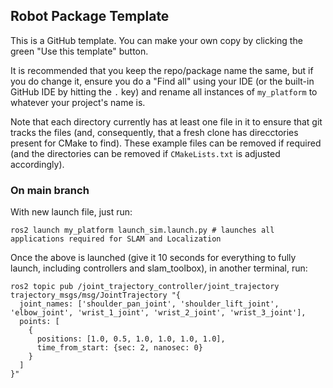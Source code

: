 ## Robot Package Template

This is a GitHub template. You can make your own copy by clicking the green "Use this template" button.

It is recommended that you keep the repo/package name the same, but if you do change it, ensure you do a "Find all" using your IDE (or the built-in GitHub IDE by hitting the `.` key) and rename all instances of `my_platform` to whatever your project's name is.

Note that each directory currently has at least one file in it to ensure that git tracks the files (and, consequently, that a fresh clone has direcctories present for CMake to find). These example files can be removed if required (and the directories can be removed if `CMakeLists.txt` is adjusted accordingly).


### On main branch
With new launch file, just run:
```
ros2 launch my_platform launch_sim.launch.py # launches all applications required for SLAM and Localization
```

Once the above is launched (give it 10 seconds for everything to fully launch, including controllers and slam_toolbox),
in another terminal, run:
```
ros2 topic pub /joint_trajectory_controller/joint_trajectory trajectory_msgs/msg/JointTrajectory "{
  joint_names: ['shoulder_pan_joint', 'shoulder_lift_joint', 'elbow_joint', 'wrist_1_joint', 'wrist_2_joint', 'wrist_3_joint'],
  points: [
    {                                           
      positions: [1.0, 0.5, 1.0, 1.0, 1.0, 1.0],
      time_from_start: {sec: 2, nanosec: 0}
    }
  ]
}"

```
